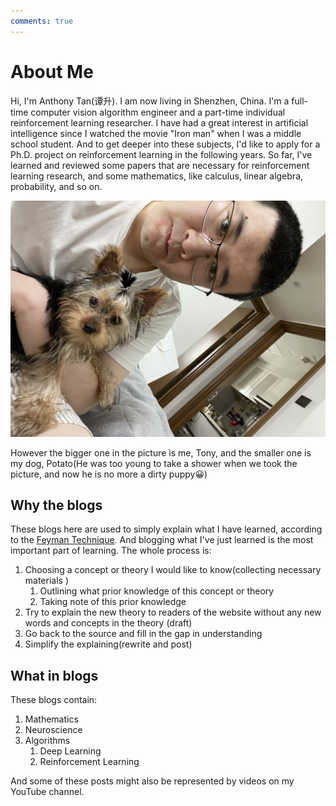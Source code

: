 ```yaml
---
comments: true
---
```



# About Me

Hi, I'm Anthony Tan(谭升). I am now living in Shenzhen, China. I'm a full-time computer vision algorithm engineer and a part-time individual reinforcement learning researcher. I have had a great interest in artificial intelligence since I watched the movie "Iron man" when I was a middle school student. And to get deeper into these subjects, I'd like to apply for a Ph.D. project on reinforcement learning in the following years. So far, I've learned and reviewed some papers that are necessary for reinforcement learning research, and some mathematics, like calculus, linear algebra, probability, and so on.



![](https://raw.githubusercontent.com/Tony-Tan/picgo_images_bed/master/2022_04_23_12_About_me)



However the bigger one in the picture is me, Tony, and the smaller one is my dog, Potato(He was too young to take a shower when we took the picture, and now he is no more a dirty puppy😀)

## Why the blogs

These blogs here are used to simply explain what I have learned, according to the [Feyman Technique](https://en.wikipedia.org/wiki/Feynman_Technique). And blogging what I've just learned is the most important part of learning. The whole process is:

1. Choosing a concept or theory I would like to know(collecting necessary materials )
    1. Outlining what prior knowledge of this concept or theory
    2. Taking note of this prior knowledge
2. Try to explain the new theory to readers of the website without any new words and concepts in the theory (draft)
3. Go back to the source and fill in the gap in understanding
4. Simplify the explaining(rewrite and post)
## What in blogs
These blogs contain:
1. Mathematics
2. Neuroscience
3. Algorithms
    1. Deep Learning
    2. Reinforcement Learning

And some of these posts might also be represented by videos on my YouTube channel.

